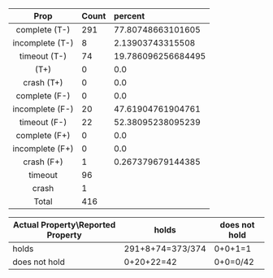 
| Prop | Count | percent |
|:----:|:------|:--|
|complete   (T-)|291| 77.80748663101605 |
|incomplete (T-)|8|2.13903743315508 |
|timeout    (T-)|74|19.786096256684495 |
|           (T+)|0|0.0 |
|crash      (T+)|0|0.0 |
|complete   (F-)|0|0.0 |
|incomplete (F-)|20|47.61904761904761 |
|timeout    (F-)|22|52.38095238095239 |
|complete   (F+)|0|0.0 |
|incomplete (F+)|0|0.0 |
|crash      (F+)|1|0.267379679144385 |
|timeout        |96| |
|crash          |1| |
|Total          |416| |

| Actual Property\Reported Property | holds | does not hold |
|------------------------------------|-------|---------------|
| holds | 291+8+74=373/374 | 0+0+1=1 |
| does not hold | 0+20+22=42 | 0+0=0/42 |


